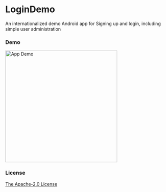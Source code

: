 # LoginDemo
An internationalized demo Android app for Signing up and login, including simple user administration

### Demo
<img src="resources/app-function-demo.gif" width="350" alt="App Demo" />

### License
<a href="https://github.com/lonelyenvoy/Calculator/blob/master/LICENSE" target="_blank">The Apache-2.0 License</a>
